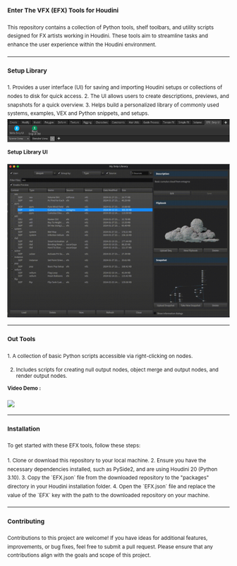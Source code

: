 ### <sup>**Enter The VFX (EFX) Tools for Houdini**</sup>

<sup>This repository contains a collection of Python tools, shelf toolbars, and utility scripts designed for FX artists working in Houdini. These tools aim to streamline tasks and enhance the user experience within the Houdini environment.</sup>

---

### **<sup>Setup Library</sup>**
<sup>
1. Provides a user interface (UI) for saving and importing Houdini setups or collections of nodes to disk for quick access.  
2. The UI allows users to create descriptions, previews, and snapshots for a quick overview.  
3. Helps build a personalized library of commonly used systems, examples, VEX and Python snippets, and setups.
</sup>

<img src="https://github.com/Th3Disasterpiece/EFX/blob/master/config/thumbnails/snipUIShelftool_snapshot.png" alt="SnipUI Shelftool" width="600">

**<sup>Setup Library UI</sup>**

<img src="https://github.com/Th3Disasterpiece/EFX/blob/a66d58fcd3849bd4b44574d059d21d4e3335d971/config/thumbnails/setupLib.gif" alt="Setup Library" width="600">

---

### **<sup>Out Tools</sup>**
<sup>
1. A collection of basic Python scripts accessible via right-clicking on nodes.

2. Includes scripts for creating null output nodes, object merge and output nodes, and render output nodes.
</sup>

**<sup>Video Demo :</sup>**

[<img src="https://github.com/Th3Disasterpiece/EFX/blob/6ad4feec400e0dd172280167b4309b73627e0828/config/thumbnails/out_tools.gif" width="300">](https://vimeo.com/653346110)

---

### **<sup>Installation</sup>**

<sup>To get started with these EFX tools, follow these steps:</sup>

<sup>
1. Clone or download this repository to your local machine.  
2. Ensure you have the necessary dependencies installed, such as PySide2, and are using Houdini 20 (Python 3.10).  
3. Copy the `EFX.json` file from the downloaded repository to the "packages" directory in your Houdini installation folder.  
4. Open the `EFX.json` file and replace the value of the `EFX` key with the path to the downloaded repository on your machine.
</sup>

---

### **<sup>Contributing</sup>**

<sup>Contributions to this project are welcome! If you have ideas for additional features, improvements, or bug fixes, feel free to submit a pull request. Please ensure that any contributions align with the goals and scope of this project.</sup>
